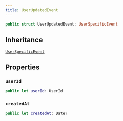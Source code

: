 ```yaml
---
title: UserUpdatedEvent
---
```


``` swift
public struct UserUpdatedEvent: UserSpecificEvent 
```

## Inheritance

[`UserSpecificEvent`](user-specific-event.md)

## Properties

### `userId`

``` swift
public let userId: UserId
```

### `createdAt`

``` swift
public let createdAt: Date?
```
